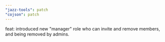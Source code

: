```yaml
---
"jazz-tools": patch
"cojson": patch
---
```


feat: introduced new "manager" role who can invite and remove members, and being removed by admins.
